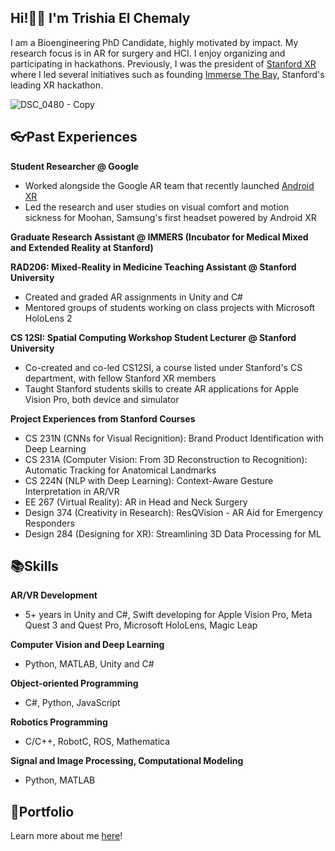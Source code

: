 ## Hi!👋🏻 I'm Trishia El Chemaly

I am a Bioengineering PhD Candidate, highly motivated by impact. My research focus is in AR for surgery and HCI. I enjoy organizing and participating in hackathons. Previously, I was the president of [Stanford XR](https://www.stanfordxr.org/about) where I led several initiatives such as founding [Immerse The Bay](https://immersethebay.stanfordxr.org/), Stanford's leading XR hackathon. 

![DSC_0480 - Copy](https://github.com/user-attachments/assets/8d2b0e69-5f77-4146-8d06-af87be62d704)

## 👓Past Experiences
**Student Researcher @ Google**
- Worked alongside the Google AR team that recently launched [Android XR](https://blog.google/products/android/android-xr/)
- Led the research and user studies on visual comfort and motion sickness for Moohan, Samsung's first headset powered by Android XR

**Graduate Research Assistant @ IMMERS (Incubator for Medical Mixed and Extended Reality at Stanford)**

**RAD206: Mixed-Reality in Medicine Teaching Assistant @ Stanford University**
- Created and graded AR assignments in Unity and C#
- Mentored groups of students working on class projects with Microsoft HoloLens 2

**CS 12SI: Spatial Computing Workshop Student Lecturer @ Stanford University**
- Co-created and co-led CS12SI, a course listed under Stanford's CS department, with fellow Stanford XR members
- Taught Stanford students skills to create AR applications for Apple Vision Pro, both device and simulator
  
**Project Experiences from Stanford Courses**
- CS 231N (CNNs for Visual Recignition): Brand Product Identification with Deep Learning
- CS 231A (Computer Vision: From 3D Reconstruction to Recognition): Automatic Tracking for Anatomical Landmarks 
- CS 224N (NLP with Deep Learning): Context-Aware Gesture Interpretation in AR/VR
- EE 267 (Virtual Reality): AR in Head and Neck Surgery
- Design 374 (Creativity in Research): ResQVision - AR Aid for Emergency Responders
- Design 284 (Designing for XR): Streamlining 3D Data Processing for ML 

## 📚Skills
**AR/VR Development** 
- 5+ years in Unity and C#, Swift developing for Apple Vision Pro, Meta Quest 3 and Quest Pro, Microsoft HoloLens, Magic Leap

**Computer Vision and Deep Learning**
- Python, MATLAB, Unity and C#

**Object-oriented Programming**
- C#, Python, JavaScript

**Robotics Programming**
- C/C++, RobotC, ROS, Mathematica

**Signal and Image Processing, Computational Modeling**
- Python, MATLAB

## 📄Portfolio
Learn more about me [here](https://tchemaly.github.io/)!
